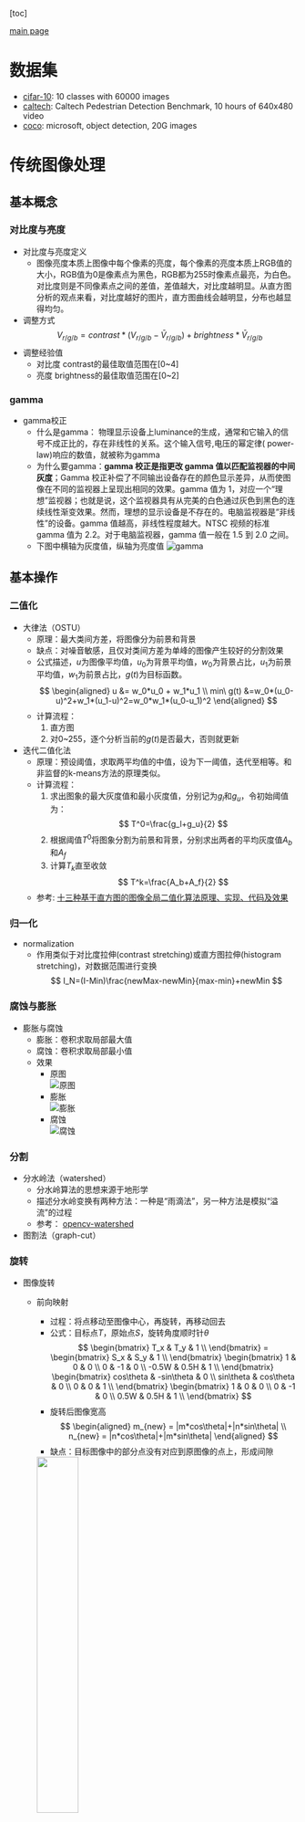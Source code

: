 [toc]

[main page](../../entry.md)

# 数据集

* [cifar-10](https://www.cs.toronto.edu/~kriz/cifar.html): 10 classes with 60000 images
* [caltech](http://www.vision.caltech.edu/Image_Datasets/CaltechPedestrians/): Caltech Pedestrian Detection Benchmark, 10 hours of 640x480 video
* [coco](http://cocodataset.org/#overview): microsoft, object detection, 20G images

# 传统图像处理

## 基本概念

### 对比度与亮度

* 对比度与亮度定义
    * 图像亮度本质上图像中每个像素的亮度，每个像素的亮度本质上RGB值的大小，RGB值为0是像素点为黑色，RGB都为255时像素点最亮，为白色。对比度则是不同像素点之间的差值，差值越大，对比度越明显。从直方图分析的观点来看，对比度越好的图片，直方图曲线会越明显，分布也越显得均匀。
* 调整方式
    $$
    V_{r/g/b} = contrast*(V_{r/g/b} - \bar{V}_{r/g/b}) + brightness*\bar{V}_{r/g/b}
    $$
* 调整经验值
    * 对比度 contrast的最佳取值范围在[0~4]
    * 亮度 brightness的最佳取值范围在[0~2]

### gamma

* gamma校正
    * 什么是gamma： 物理显示设备上luminance的生成，通常和它输入的信号不成正比的，存在非线性的关系。这个输入信号,电压的幂定律( power-law)响应的数值，就被称为gamma
    * 为什么要gamma：**gamma 校正是指更改 gamma 值以匹配监视器的中间灰度**；Gamma 校正补偿了不同输出设备存在的颜色显示差异，从而使图像在不同的监视器上呈现出相同的效果。gamma 值为 1，对应一个“理想”监视器；也就是说，这个监视器具有从完美的白色通过灰色到黑色的连续线性渐变效果。然而，理想的显示设备是不存在的。电脑监视器是“非线性”的设备。gamma 值越高，非线性程度越大。NTSC 视频的标准 gamma 值为 2.2。对于电脑监视器，gamma 值一般在 1.5 到 2.0 之间。
    * 下图中横轴为灰度值，纵轴为亮度值
    ![gamma](./data/gamma.PNG)

## 基本操作

### 二值化

* 大律法（OSTU）
    * 原理：最大类间方差，将图像分为前景和背景
    * 缺点：对噪音敏感，且仅对类间方差为单峰的图像产生较好的分割效果
    * 公式描述，$u$为图像平均值，$u_0$为背景平均值，$w_0$为背景占比，$u_1$为前景平均值，$w_1$为前景占比，$g(t)$为目标函数。
        $$
        \begin{aligned}
        u &= w_0*u_0 + w_1*u_1 \\
        min\ g(t) &=w_0*(u_0-u)^2+w_1*(u_1-u)^2=w_0*w_1*(u_0-u_1)^2
        \end{aligned}
        $$
    * 计算流程：
        1. 直方图
        2. 对0~255，逐个分析当前的$g(t)$是否最大，否则就更新
* 迭代二值化法
<span id="iterate-binarization"></span>
    * 原理：预设阈值，求取两平均值的中值，设为下一阈值，迭代至相等。和非监督的k-means方法的原理类似。
    * 计算流程：
        1. 求出图象的最大灰度值和最小灰度值，分别记为$g_l$和$g_u$，令初始阈值为：
            $$
                T^0=\frac{g_l+g_u}{2}
            $$
        2. 根据阈值$T^0$将图象分割为前景和背景，分别求出两者的平均灰度值$A_b$和$A_f$
        3. 计算$T_k$直至收敛
            $$
                T^k=\frac{A_b+A_f}{2}
            $$
    * 参考: [十三种基于直方图的图像全局二值化算法原理、实现、代码及效果](https://www.cnblogs.com/Imageshop/p/3307308.html)

### 归一化

* normalization
    * 作用类似于对比度拉伸(contrast stretching)或直方图拉伸(histogram stretching)，对数据范围进行变换
    $$
    I_N=(I-Min)\frac{newMax-newMin}{max-min}+newMin
    $$

### 腐蚀与膨胀

* 膨胀与腐蚀
    * 膨胀：卷积求取局部最大值
    * 腐蚀：卷积求取局部最小值
    * 效果
        * 原图  
            ![原图](./data/膨胀腐蚀-原图.PNG)
        * 膨胀  
            ![膨胀](./data/膨胀腐蚀-膨胀.PNG)
        * 腐蚀  
            ![腐蚀](./data/膨胀腐蚀-腐蚀.PNG)

### 分割

* 分水岭法（watershed）
    * 分水岭算法的思想来源于地形学
    * 描述分水岭变换有两种方法：一种是“雨滴法”，另一种方法是模拟“溢流”的过程
    * 参考： [opencv-watershed](http://docs.opencv.org/3.1.0/d3/db4/tutorial_py_watershed.html)
* 图割法（graph-cut）

### 旋转

* 图像旋转
    * 前向映射
        * 过程：将点移动至图像中心，再旋转，再移动回去
        * 公式：目标点$T$，原始点$S$，旋转角度顺时针$\theta$
        $$
            \begin{bmatrix} T_x & T_y & 1 \\ \end{bmatrix}  = \begin{bmatrix} S_x & S_y & 1 \\ \end{bmatrix}
            \begin{bmatrix} 1 & 0 & 0 \\ 0 & -1 & 0 \\ -0.5W & 0.5H & 1 \\ \end{bmatrix} 
            \begin{bmatrix} cos\theta & -sin\theta & 0 \\ sin\theta & cos\theta & 0 \\ 0 & 0 & 1 \\ \end{bmatrix}
            \begin{bmatrix} 1 & 0 & 0 \\ 0 & -1 & 0 \\ 0.5W & 0.5H & 1 \\ \end{bmatrix} 
        $$
        * 旋转后图像宽高
        $$
            \begin{aligned}
            m_{new} = |m*cos\theta|+|n*sin\theta| \\
            n_{new} = |n*cos\theta|+|m*sin\theta|
            \end{aligned}
        $$
        * 缺点：目标图像中的部分点没有对应到原图像的点上，形成间隙  

        <img src="./data/forward_mapping.png" width=40%>  
    * 反向映射
        * 过程：从旋转后的图像出发，找到对应的原图像的点
        * 实现方式：前向映射的公式反向变换即可
        * 优势：目标图像没有间隙  

        <img src="./data/backward_mapping.png" width=40%> 
    * 参考：[图像旋转原理及实现](https://blog.csdn.net/lkj345/article/details/50555870)

### 滤波

* 中值滤波
    * 原理：非线性平滑，将每一象素点的灰度值设置为该点某邻域窗口内的所有象素点灰度值的中值
    * 作用：对消除椒盐噪音非常有效
* 高斯滤波
    * 作用：信号的平滑处理
    * 计算：由于高斯滤波器的卷积核参数是线性相关的（二维标准正态分布x,y方向独立的），因此2D高斯卷积核$K$可以被拆分为$K=uu^T$，从而加速计算。

### 其他

* 直方图均衡化
    * 作用：直方图均衡化的作用是图像增强

## 梯度与边缘检测

* sobel算子
    * 定义
        * 水平方向
            $$
            G_x = 
                \begin{bmatrix}
                -1 & 0 & 1 \\
                -2 & 0 & 2 \\
                -1 & 0 & 1 \\
                \end{bmatrix}
            $$
        * 垂直方向
            $$
            G_y = 
                \begin{bmatrix}
                -1 & -2 & -1 \\
                0 & 0 & 0 \\
                1 & 2 & 1 \\
                \end{bmatrix}
            $$
        * 边缘图像
            $$
            G = \sqrt{{G_x}^2+{G_y}^2}
            $$
    * 用途：边缘检测
    * 优点：方法简单、处理速度快,并且所得的边缘光滑、连续
    * 缺陷：边缘较粗,由于处理时需作两值化处理,故得到的边缘与阈值的选取也有很大的关系
* prewitt算子
* canny算子
<span id="canny"></span>
    * 是对sobel算子的改进，改进方面：
        * 基于边缘梯度方向的非极大值抑制。
        * 双阈值的滞后阈值处理。
    * 优势：低错误率，边缘点被很好的定位
    * 计算流程
        1. 高斯平滑
        2. 使用sobel算子计算梯度幅度和方向
        3. 根据角度对幅值进行非极大值抑制

            ![canny1](./data/canny1.png) <img src="./data/canny2.png" width=40%>  
            * **边缘可以划分为垂直、水平、45°、135°4个方向**
            * 非极大值抑制即为沿着上述4种类型的梯度方向，比较3*3邻域内对应邻域值的大小：
            * 在每一点上，领域中心 x 与沿着其对应的梯度方向的两个像素相比，**若中心像素为最大值，则保留，否则中心置0，这样可以抑制非极大值**，保留局部梯度最大的点，以得到细化的边缘
            * 注意，最终只输出一幅图像数据N［i,j］，并用其来生成不同阈值下的N1［i,j］和N2［i,j］
        4. 用双阈值算法检测和连接边缘 
            * 高阈值得到的边缘信息准确但容易断裂，低阈值得到的边缘信息重复单不容易断裂，因此用低阈值数据将高阈值数据的边缘进行缝合
            * 双阈值算法对非极大值抑制图象作用两个阈值τ1和τ2，且2τ1≈τ2，从而可以得到两个阈值边缘图象N1［i,j］和N2［i，j］。由于N2［i，j］使用高阈值得到，因而含有很少的假边缘，但有间断(不闭合)。双阈值法要在N2［i，j］中把边缘连接成轮廓，当到达轮廓的端点时，该算法就在N1［i,j］的8邻点位置寻找可以连接到轮廓上的边缘，这样，算法不断地在N1［i,j］中收集边缘，直到将N2［i,j］连接起来为止。
     * 参考：[Canny算子边缘检测原理及实现](https://blog.csdn.net/weixin_40647819/article/details/91411424)
* 综合
    * 一般方法：使用小波变换wavelet增强图像,然后使用[迭代二值化](#iterate-binarization)/[canny算子](#canny)进行图像分割

## 角点与特征

* 图像特征发展史
    * sift(feature descriptor) -> bins/grids -> hog(object template) -> Deep Learning
    * [From feature descriptors to deep learning: 20 years of computer vision](http://www.computervisionblog.com/2015/01/from-feature-descriptors-to-deep.html)
* sift角点（特征）
    * 名称：尺度不变特征转换(Scale-invariant feature transform或SIFT)
    * 解释：在不同的尺度空间上查找关键点(特征点)，并计算出关键点的方向
    * 优点：SIFT所查找到的关键点是一些十分突出，不会因光照，仿射变换和噪音等因素而变化的点，如角点、边缘点、暗区的亮点及亮区的暗点等。
    * 缺点：计算慢，实时性不高；有时特征点较少；对边缘光滑的目标无法准确提取特征点。
    * 应用： 物体辨识、机器人地图感知与导航、影像缝合、3D模型建立、手势辨识、影像追踪和动作比对
* hog特征
    * 名称：Histogram of Oriented Gradient
    * 理论：在一副图像中，局部目标的表象和形状（appearance and shape）能够被梯度或边缘的方向密度分布很好地描述。
    * 优势：由于HOG是在图像的局部方格单元上操作，所以它对图像几何的和光学的形变都能保持很好的不变性；在粗的空域抽样、精细的方向抽样以及较强的局部光学归一化等条件下，只要行人大体上能够保持直立的姿势，可以容许行人有一些细微的肢体动作，这些细微的动作可以被忽略而不影响检测效果。因此HOG特征是特别适合于**做图像中的人体检测**。
    * 流程：
        1. 灰度化（二值化）
        2. 归一化（normalization）
        3. 计算图像每个像素的梯度（包括大小和方向）
        4. 将图像划分成小cells（例如6*6像素/cell）
        5. 统计每个cell的梯度直方图（不同梯度的个数）
        6. 将每几个cell组成一个block（例如3*3个cell/block），一个block内所有cell的特征descriptor串联起来便得到该block的HOG特征descriptor
        7. 将图像image内的所有block的HOG特征descriptor串联起来就可以得到该image（你要检测的目标）的HOG特征descriptor了。这个就是最终的可供分类使用的特征向量了

    <img src="./data/hog.jpg" width=50%> 

    * 图形化理解hog特征

    <img src="./data/hog2.png" width=80%> 
    <img src="./data/hog3.png" width=80%> 

    * 应用：配合SVM分类器，可以实现行人检测等功能，比如:
        * [Histograms of Oriented Gradients for Human Detection](https://lear.inrialpes.fr/people/triggs/pubs/Dalal-cvpr05.pdf)
        * [Implementation of Robust HOG-SVM based Pedestrian Classification](https://pdfs.semanticscholar.org/a996/42470504acae74488c0db9cccac663b736fc.pdf)
        * [opencv源码解析之(6)：hog源码分析](https://www.cnblogs.com/tornadomeet/archive/2012/08/15/2640754.html)

## 图像变换

### 小波变换

* 处理非平稳过程下的频域分析
* 从FFT到WAVELET的演进过程（处理非平稳过程，或者说对随时间变化的信号的表达）：
    * 傅里叶变换处理非平稳信号有天生缺陷。它只能获取一段信号总体上包含哪些频率的成分，但是对各成分出现的时刻并无所知。
    * STFT(Short-time Fourier Transform, STFT)，对时域加窗。但问题是，窗太窄，频率分辨率不够；窗太宽，时域分辨率不够，而且STFT做不到正交化
    * 将无限长的三角函数基换成了有限长的会衰减的小波基，不仅可以知道信号有这样频率的成分，而且知道它在时域上存在的具体位置。
* 定义
    $$
        WT(a,\tau)=\frac{1}{\sqrt{a}}\int^\infty_{-\infty}f(t)*\psi(\frac{t-\tau}{a})dt
    $$
    * 尺度a控制小波函数的伸缩，平移量 τ控制小波函数的平移。尺度就对应于频率（反比），平移量 τ就对应于时间。
* 直观理解
    
    ![wavelet1](./data/wavelet1.png)
    * 小波变换的输出为三维，translation对应于平移，scale对应于尺度
    
    ![wavelet2](./data/wavelet2.png)
* 其他优势
    * 对于阶跃响应等突变信号，小波变换拟合起来更加方便
* 应用
    * 图像压缩
    * 图像增强
    * 图像模糊
* 参考：[如何通俗地讲解傅立叶分析和小波分析间的关系？](https://www.zhihu.com/question/22864189)

## 其他

### 背景建模

* 高斯背景建模
    * 单高斯背景模型（Single Gaussian Background Model）的基本思想是：将图像中每一个像素点的颜色值看成是一个随机过程X，并假设该点的某一像素值出现的概率服从高斯分布。令$I(x,y,t)$表示像素点$(x,y,t)$在$t$时刻的像素值。其中$u_t$,$\sigma_t$分别为$t$时刻该像素高斯分布的期望值和标准差
    $$
        P(I(p_x,p_y,t))=\eta(x,u_t,\sigma_t)=\frac{1}{\sqrt{2\pi}\sigma_t}e^{\frac{(x-u_t)^2}{2{\sigma_t}^2}}
    $$
    * 计算过程
        * 初始化，通常设置std为20
            $$
                \begin{aligned}
                u_0&=I(x,y,0) \\
                \sigma_0&=std
                \end{aligned}
            $$
        * 判断，在正态分布的范围内，则为背景
            $$
                |I(p_x,p_y,t)-u_{t-1}(x,y)|<\lambda
            $$
        * 更新
            $$
                \begin{aligned}
                u_t(x,y)&=(1-\alpha)u_{t-1}(x,y)+\alpha{I(x,y,t)} \\
                {\sigma_t}^2(x,y)&=(1-\alpha){\sigma_{t-1}}^2(x,y)+\alpha{(I(p_x,p_y,t)-u_t(x,y)^2))}
                \end{aligned}
            $$
    * 该算法与[K-means](./TODO)和[EM算法](./TODO)类似，均有E-step和M-step
    * 参考:[背景建模算法](https://blog.51cto.com/underthehood/484191)

# 深度学习

## 基础概念

* 经典教材
    * CS course in stanford
        * [CS231n: Convolutional Neural Networks for Visual Recognition](http://cs231n.stanford.edu/syllabus.html)
        * [CS230: Deep Learning](http://cs230.stanford.edu/syllabus/)
    * Neural Networks and Deep Learning
        * [Neural Networks and Deep Learning](http://neuralnetworksanddeeplearning.com/)
        * [神经网络与深度学习](https://tigerneil.gitbooks.io/neural-networks-and-deep-learning-zh/content/index.html)
* 经典概念
    * 指标
        * True/False: 判断正确/错误
        * Positive/Negative: 正样本/负样本

        ||POSITIVE|NEGATIVE|
        |---|---|---|
        |TRUE|TP<br>被模型预测为正的正样本|TN<br>被模型预测为负的负样本|
        |FALSE|FP<br>被模型预测为正的负样本|FN<br>被模型预测为负的正样本|

        * precesion = TP/(TP+FP)
        * recall = TP/(TP+FN)

    * weight decay(权值衰减)
        * 定义：weight decay is an additional term in the weight update rule that causes the weights to exponentially decay to zero, if no other update is scheduled.
        * 意义：类似于高斯先验，正则化损失函数，防止过拟合，weight decay就是$\eta\lambda{w_i}$这部分
        $$
            \begin{aligned}
            \tilde{E}(w)&=E(w)+\frac{\lambda}{2}w^2 \\
            w_i &\leftarrow w_i - \eta\frac{\partial{E}}{\partial{w_i}}-\eta\lambda{w_i}
            \end{aligned}
        $$
        * 参考：[Difference between neural net weight decay and learning rate](https://stats.stackexchange.com/questions/29130/difference-between-neural-net-weight-decay-and-learning-rate)
    * batch size
        * in training phase, batch size defines number of samples that going to be propagated through the network.
        * mini-batch & single-batch(stochastic) & all-batch difference
            * pros and cons of mini-batch
            * pros: requires less memory & trains faster with mini-batches
            * cons: fluctuates in training(less accurate estimate of the gradient)
            * refer: [What is batch size in neural network?](https://stats.stackexchange.com/questions/153531/what-is-batch-size-in-neural-network
    * weight init(weight filler，权值初始化)
        * xavier(uniform data in a range)
        * gaussian
    * dropout
        * 目的：解决全连接层过拟合问题
        * 机制：Forward的时候都要随机的断开$\sigma$比例的连接, 只更新剩下的weight；predict的时候, 使用全部的连接, 但weights全部都需要乘上$1-\sigma$系数。可以看出该机制类似于bagging
        * 来源：hinton [Improving neural networks by preventing co-adaptation of feature detectors](https://arxiv.org/pdf/1207.0580.pdf)
    * image mean
        * 目的：
            * 归一化(和image scale一起)，便于后续网络保持数据归一化，便于提取特征；
            * Subtracting the dataset mean serves to "center" the data
        * 参考：[Why normalize images by subtracting dataset's image mean](https://stats.stackexchange.com/questions/211436/why-normalize-images-by-subtracting-datasets-image-mean-instead-of-the-current)
    * img2col
        
        ![img2col](./data/img2col.png)
    * gradient vanishing(梯度消失)
        * If a change in the parameter's value causes very small change in the network's output - the network just can't learn the parameter effectively. The gradients of the network's output with respect to the parameters in the early layers become extremely small. That's a fancy way of saying that even a large change in the value of parameters for the early layers doesn't have a big effect on the output.
    * batch normalization
        * 目的：解决在训练过程中，中间层数据分布发生改变的情况
        * 来源：[Batch Normalization: Accelerating Deep Network Training by Reducing Internal Covariate Shift](https://arxiv.org/abs/1502.03167)
        * 作用：
            * 改善流经网络的梯度；
            * 允许更大的学习率，大幅提高训练速度；
            * 减少对初始化的强烈依赖
            * 改善正则化策略，作为正则化的一种形式，减少对drop out、L2正则项参数的依赖
        * 定义：做一个归一化处理（归一化至：均值0、方差为1），然后再进入网络的下一层
        * 其他：BN层训练完毕参数确定后，可在推理时直接吸收至卷积参数中
        * 参考：[深度学习中 Batch Normalization为什么效果好？](https://www.zhihu.com/question/38102762)

## 检测网络

### 指标与基本概念

* AP(Average Precision)
    * 相比较与曲线图，在某些时候还是一个具体的数值能更直观地表现出模型的性能
    $$
        ap = \int^1_0p(r)dr
    $$
* IoU(intersection-over-union)
    * 模型产生的目标窗口和原来标记窗口的交叠率
    $$
        IoU = \frac{DetectionResult\cap{GroudTruth}}{DetectionResult\cup{GroudTruth}}
    $$
* NMS(Non-Maximum Suppression)
    * 根据score矩阵和region的坐标信息，从中找到置信度比较高的bounding box。首先，NMS计算出每一个bounding box的面积，然后根据score进行排序，**把score最大的bounding box作为队列中**。接下来，**计算其余bounding box与当前最大score与box的IoU，去除IoU大于设定的阈值的bounding box**。然后重复上面的过程，直至候选bounding box为空。最终，检测了bounding box的过程中有两个阈值，一个就是IoU，另一个是在过程之后，从候选的bounding box中剔除score小于阈值的bounding box。

### 典型网络模型

* RCNN 2014
    * [Rich feature hierarchies for accurate object detection and semantic segmentation](https://arxiv.org/abs/1311.2524)
    * key feature
        * 将CNN结构应用到提取出来的区域
        * 针对标记数据很少的问题，利用辅助训练集如ImageNet的预训练再进行fine-tuning
        * 检测方式：Selective Search提取候选区域
        * 分类方式：使用特定的SVM分类器对第二步的特征向量进行分类
* fast RCNN 2015
    * [Fast R-CNN](https://arxiv.org/abs/1504.08083)
* faster RCNN 2015
    * [Faster R-CNN: Towards Real-Time Object Detection with Region Proposal Networks](https://arxiv.org/abs/1506.01497)
    * key feature
        * 使用一组基础的conv+relu+pooling层提取image的feature maps
        * Roi Pooling。该层收集输入的feature maps和proposals，综合这些信息后提取proposal feature maps，送入后续全连接层判定目标类别。
        * 检测方式：Region Proposal Networks。RPN网络用于生成region proposals。该层通过softmax判断anchors属于foreground或者background，再利用bounding box regression修正anchors获得精确的proposals。
        * 分类方式：利用proposal feature maps计算proposal的类别，同时再次bounding box regression获得检测框最终的精确位置(该部分将学习到平移和缩放参数)。
        * structure

        ![fasterrcnn.png](./data/fasterrcnn.png)

        * 参考：[Faster RCNN详解](http://blog.csdn.net/zy1034092330/article/details/62044941)
* Yolov2 2016
    * [YOLO9000: Better, Faster, Stronger](https://arxiv.org/abs/1612.08242)
    * key feature
        * batch normalization
        * High Resolution Classiﬁer。预训练分类网络的分辨率为448*448。然后fine tune为检测网络。（原来都是基于224x224大小分辨率作为模型输入）
        * Convolutional With Anchor Boxes。YOLO(v1)使用全连接层数据进行bounding box预测，这会丢失较多的空间信息定位不准。卷积特征图上进行滑窗采样，每个中心预测9种不同大小和比例的建议框。用预测相对偏移（offset）取代直接预测坐标简化了问题。
        * 基础框架：Darknet-19


## 分类网络

### 指标与基本概念

* ROC(receiver operating characteristic curve)
    * 横轴FPR（False Positive Rate，负样本判断错误概率）
    * 纵轴TPR（True Positive Rate，正样本判断正确概率）
    * ROC曲线的横坐标和纵坐标其实是没有相关性的，所以不能把ROC曲线当做一个函数曲线来分析，应该把ROC曲线看成无数个点，每个点都代表一个分类器
    ![roc](./data/roc.png)

### 典型网络模型
* AlexNet 2012
    * key feature
        * dropout
        * data augmentation(flip, randomly crop, color jittering)
        * lrn(local response normalization) for inhibit saturate
        * pooling for inhibit overfit and ReLU for inhibit saturate
    * [structure](https://github.com/BVLC/caffe/blob/master/models/bvlc_reference_caffenet/deploy.prototxt)
* GoogleNet 2014
    * key feature
        * inception
        
        ![googlenet_inception](./data/googlenet_inception.png)
    * structure
        
        ![googlenet_structure](./data/googlenet_structure.jpg)
* VGG 2014
    * [Very Deep Convolutional Networks for Large-Scale Image Recognition](https://arxiv.org/abs/1409.1556)
    * key feature
        * 连续conv多，计算量巨大
    * structure
        
        ![vgg_structure](./data/vgg_structure.png)
* resnet 2015
    * key feature
        * bottleneck结构
    * structure
        
        ![resnet_structure](./data/resnet_structure.PNG)
* computation size(MAC) and parameter size
    * 参考：[模型参数与计算量](https://hey-yahei.cn/2019/01/07/MXNet-OpSummary/index.html)

| Model                | Params(M) | Muls(GMAC) | Params(M) | Muls(G) | Top1 Acc | Top5 Acc |
|----------------------|-------------|-----------|---------------|-------------|----------|----------|
| AlexNet              | 61\.1       | 0\.71     | 2\.47         | 0\.66       | 0\.5492  | 0\.7803  |
| VGG11                | 132\.86     | 7\.61     | 9\.22         | 7\.49       | 0\.6662  | 0\.8734  |
| VGG13                | 133\.04     | 11\.3     | 9\.4          | 11\.18      | 0\.6774  | 0\.8811  |
| VGG16                | 138\.63     | 15\.47    | 14\.71        | 15\.35      | 0\.7323  | 0\.9132  |
| VGG19                | 143\.67     | 19\.63    | 20\.02        | 19\.51      | 0\.7411  | 0\.9135  |
| VGG11\_bn            | 132\.87     | 7\.62     | 9\.23         | 7\.49       | 0\.6859  | 0\.8872  |
| VGG13\_bn            | 133\.06     | 11\.32    | 9\.42         | 11\.2       | 0\.6884  | 0\.8882  |
| VGG16\_bn            | 138\.37     | 15\.48    | 14\.73        | 15\.36      | 0\.731   | 0\.9176  |
| VGG19\_bn            | 143\.69     | 19\.65    | 20\.05        | 19\.52      | 0\.7433  | 0\.9185  |
| Inception\_v3        | 23\.87      | 5\.72     | 21\.82        | 5\.72       | 0\.7755  | 0\.9364  |
| ResNet18\_v1         | 11\.7       | 1\.82     | 11\.19        | 1\.82       | 0\.7093  | 0\.8992  |
| ResNet34\_v1         | 21\.81      | 3\.67     | 21\.3         | 3\.67       | 0\.7437  | 0\.9187  |
| ResNet50\_v1         | 25\.63      | 3\.87     | 23\.58        | 3\.87       | 0\.7647  | 0\.9313  |
| ResNet101\_v1        | 44\.7       | 7\.59     | 42\.65        | 7\.58       | 0\.7834  | 0\.9401  |
| ResNet152\_v1        | 60\.4       | 11\.3     | 58\.36        | 11\.3       | 0\.79    | 0\.9438  |
| ResNet18\_v2         | 11\.7       | 1\.82     | 11\.18        | 1\.82       | 0\.71    | 0\.8992  |
| ResNet34\_v2         | 21\.81      | 3\.67     | 21\.3         | 3\.67       | 0\.744   | 0\.9208  |
| ResNet50\_v2         | 25\.6       | 4\.1      | 23\.55        | 4\.1        | 0\.7711  | 0\.9343  |
| ResNet101\_v2        | 44\.64      | 7\.82     | 42\.59        | 7\.81       | 0\.7853  | 0\.9417  |
| ResNet152\_v2        | 60\.33      | 11\.54    | 58\.28        | 11\.53      | 0\.7921  | 0\.9431  |
| DenseNet121          | 8\.06       | 2\.85     | 7\.04         | 2\.85       | 0\.7497  | 0\.9225  |
| DenseNet161          | 28\.9       | 7\.76     | 26\.69        | 7\.76       | 0\.777   | 0\.938   |
| DenseNet169          | 14\.31      | 3\.38     | 12\.64        | 3\.38       | 0\.7617  | 0\.9317  |
| DenseNet201          | 20\.24      | 4\.32     | 18\.32        | 4\.31       | 0\.7732  | 0\.9362  |
| MobileNet\_v1\_1\.00 | 4\.25       | 0\.57     | 3\.23         | 0\.57       | 0\.7105  | 0\.9006  |
| MobileNet\_v1\_0\.75 | 2\.6        | 0\.33     | 1\.83         | 0\.33       | 0\.6738  | 0\.8782  |
| MobileNet\_v1\_0\.50 | 1\.34       | 0\.15     | 0\.83         | 0\.15       | 0\.6307  | 0\.8475  |
| MobileNet\_v1\_0\.25 | 0\.48       | 0\.04     | 0\.22         | 0\.04       | 0\.5185  | 0\.7608  |
| MobileNet\_v2\_1\.00 | 3\.54       | 0\.32     | 2\.26         | 0\.32       | 0\.7192  | 0\.9056  |
| MobileNet\_v2\_0\.75 | 2\.65       | 0\.19     | 1\.37         | 0\.19       | 0\.6961  | 0\.8895  |
| MobileNet\_v2\_0\.50 | 1\.98       | 0\.1      | 0\.7          | 0\.09       | 0\.6449  | 0\.8547  |
| MobileNet\_v2\_0\.25 | 1\.53       | 0\.03     | 0\.25         | 0\.03       | 0\.5074  | 0\.7456  |
| SqueezeNet1\_0       | 1\.25       | 0\.82     | 0\.74         | 0\.73       | 0\.5611  | 0\.7909  |
| SqueezeNet1\_1       | 1\.24       | 0\.35     | 0\.72         | 0\.26       | 0\.5496  | 0\.7817  |


## 分割网络

* FCN 2014
    * [Fully Convolutional Networks for Semantic Segmentation](https://arxiv.org/abs/1411.4038)
    * key feature
        * upsampling back and fusion with previous layer
    * structure
        * [prototxt](https://github.com/shelhamer/fcn.berkeleyvision.org/blob/master/voc-fcn8s/deploy.prototxt)

    ![fcn](./data/fcn.png)
    * drawback
        * 得到的结果还是不够精细。进行8倍上采样虽然比32倍的效果好了很多，但是上采样的结果还是比较模糊和平滑，对图像中的细节不敏感。
        * 对各个像素进行分类，没有充分考虑像素与像素之间的关系。忽略了在通常的基于像素分类的分割方法中使用的空间规整（spatial regularization）步骤，缺乏空间一致性。
* SegNet 2015
    * [SegNet: A Deep Convolutional Encoder-Decoder Architecture for Image Segmentation](https://arxiv.org/pdf/1511.00561.pdf)
    * key feature
        * pooling index & Unpooling
        * encoder network：vgg16 （remove fc，大大减少了参数，从134M减少到14.7M）
        * decoder：每个decoder对应一个encoder
        * 实时性更好
    * structure
        * [prototxt](https://github.com/alexgkendall/SegNet-Tutorial/blob/master/Models/segnet_inference.prototxt)
    ![segnet](./data/segnet.jpg)

## 轻量级网络

* 轻量级网络中常见的结构
    * fire module & depthwise conv & pointwise conv & group conv & shuffle
    * 参考：
        * [变形卷积核、可分离卷积？卷积神经网络中十大拍案叫绝的操作](https://zhuanlan.zhihu.com/p/28749411)
        * [CNN 模型压缩与加速算法综述](https://cloud.tencent.com/developer/article/1005738)
* SqueezeNet 2016
    * [SqueezeNet: AlexNet-level accuracy with 50x fewer parameters and <0.5MB model size](https://arxiv.org/abs/1602.07360)
    * key feature
        * fire module。一个fire module 包含一个squeeze 卷积层（只包含1x1卷积核）和一个expand卷积层（包含1x1和3x3卷积核）。其中，squeeze层借鉴了inception的思想，利用1x1卷积核来降低输入到expand层中3x3卷积核的输入通道数。
    * structure
        * [prototxt](https://github.com/forresti/SqueezeNet/blob/master/SqueezeNet_v1.1/deploy.prototxt)

        ![squeezenet](./data/squeezenet.jpg)
* MobileNet 2017
    * [MobileNets: Efficient Convolutional Neural Networks for Mobile Vision Applications](https://arxiv.org/abs/1704.04861)
    * key feature
        * 放弃pooling直接采用stride = 2进行卷积运算
        * depthwise separable convolutions
    * structure
        * [prototxt](https://github.com/shicai/MobileNet-Caffe/blob/master/mobilenet_deploy.prototxt)

        ![mobilenet.jpg](./data/mobilenet.jpg)
        ![mobilenet_structure.jpg](./data/mobilenet_structure.jpg)
* ShuffleNet 2017
    * [ShuffleNet: An Extremely Efficient Convolutional Neural Network for Mobile Devices](https://arxiv.org/abs/1707.01083)
    * key feature
        * group conv + channel shuffle。ShuffleNet在每一次层叠这种Group conv层前，都进行一次channel shuffle，shuffle过的通道被分配到不同组当中。进行完一次group conv之后，再一次channel shuffle，然后分到下一层组卷积当中，以此循环。
    * structure
        * [prototxt](https://github.com/farmingyard/ShuffleNet/blob/master/shufflenet_1x_g3_deploy.prototxt)

        ![shufflenet.jpg](./data/shufflenet.jpg)
